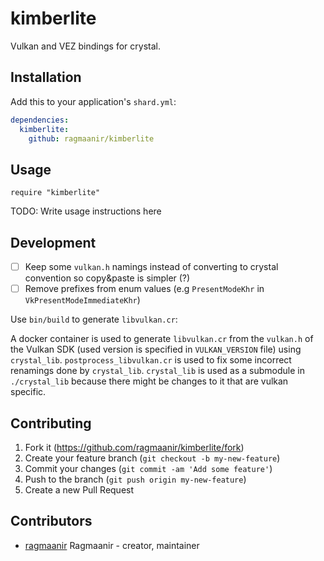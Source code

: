 # kimberlite

Vulkan and VEZ bindings for crystal.

## Installation

Add this to your application's `shard.yml`:

```yaml
dependencies:
  kimberlite:
    github: ragmaanir/kimberlite
```

## Usage

```crystal
require "kimberlite"
```

TODO: Write usage instructions here

## Development

- [ ] Keep some `vulkan.h` namings instead of converting to crystal convention so copy&paste is simpler (?)
- [ ] Remove prefixes from enum values (e.g `PresentModeKhr` in `VkPresentModeImmediateKhr`)

Use `bin/build` to generate `libvulkan.cr`:

A docker container is used to generate `libvulkan.cr` from the `vulkan.h` of the Vulkan SDK (used version is specified in `VULKAN_VERSION` file) using `crystal_lib`. `postprocess_libvulkan.cr` is used to fix some incorrect renamings done by `crystal_lib`. `crystal_lib` is used as a submodule in `./crystal_lib` because there might be changes to it that are vulkan specific.

## Contributing

1. Fork it (<https://github.com/ragmaanir/kimberlite/fork>)
2. Create your feature branch (`git checkout -b my-new-feature`)
3. Commit your changes (`git commit -am 'Add some feature'`)
4. Push to the branch (`git push origin my-new-feature`)
5. Create a new Pull Request

## Contributors

- [ragmaanir](https://github.com/ragmaanir) Ragmaanir - creator, maintainer
